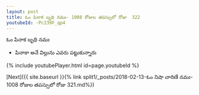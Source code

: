 ```yaml
---
layout: post
title: ఓం పినాక బృథి నమః- 1008 రోజుల తపస్సులో రోజు  322
youtubeId: -Pc239F_qp4
---
```

 
 
 ఓం పినాక బృథి నమః  
 
 -  పినాకా అనే విల్లును ఎవరు పట్టుకున్నారు 
 
  
 
  
 
 
 
 
 
 


{% include youtubePlayer.html id=page.youtubeId %}
 
[Next]({{ site.baseurl }}{% link  split1/_posts/2018-02-13-ఓం నిషా చారిణే నమః- 1008 రోజుల తపస్సులో రోజు  321.md%})
 
